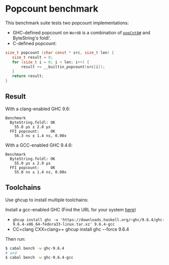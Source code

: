 # Popcount benchmark

This benchmark suite tests two popcount implementations:

* GHC-defined popcount on `Word8` is a combination of [`popCnt8#`](https://hackage.haskell.org/package/base-4.19.1.0/docs/GHC-Exts.html#v:popCnt8-35-) and ByteString's foldl'.
* C-defined popcount:

```c
size_t popcount (char const * src, size_t len) {
   size_t result = 0; 
   for (size_t i = 0; i < len; i++) {
       result += __builtin_popcount(src[i]);
   }
   return result;
}
```

## Result

With a clang-enabled GHC 9.6:

```
Benchmark
  ByteString.foldl: OK
    55.8 μs ± 2.8 μs
  FFI popcount:     OK
    56.3 ns ± 1.4 ns, 0.00x
```

With a GCC-enabled GHC 9.4.6:

```
Benchmark
  ByteString.foldl: OK
    55.0 μs ± 2.9 μs
  FFI popcount:     OK
    55.8 ns ± 1.4 ns, 0.00x
```

## Toolchains

Use ghcup to install multiple toolchains:

Install a gcc-enabled GHC (Find the URL for your system [here](https://github.com/haskell/ghcup-metadata/blob/develop/ghcup-0.0.8.yaml#L4122))

* `ghcup install ghc -u 'https://downloads.haskell.org/~ghc/9.6.4/ghc-9.6.4-x86_64-fedora33-linux.tar.xz' 9.6.4-gcc`
* CC=clang CXX=clang++ ghcup install ghc --force 9.6.4

Then run:

```bash
$ cabal bench -w ghc-9.6.4
# and
$ cabal bench -w ghc-9.6.4-gcc
```
